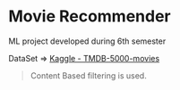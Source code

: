 # Movie Recommender
ML project developed during 6th semester

DataSet => [Kaggle - TMDB-5000-movies](https://www.kaggle.com/datasets/tmdb/tmdb-movie-metadata?select=tmdb_5000_movies.csv)

> Content Based filtering is used.

